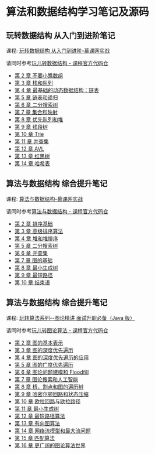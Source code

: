 # 算法和数据结构学习笔记及源码

## 玩转数据结构 从入门到进阶笔记

课程: [玩转数据结构 从入门到进阶-慕课网实战](https://coding.imooc.com/class/207.html)

请同时参考[玩儿转数据结构 - 课程官方代码仓](https://github.com/liuyubobobo/Play-with-Data-Structures)

- [第 2 章 不要小瞧数组](notes/datastructure/Chapter2.md)
- [第 3 章 栈和队列](notes/datastructure/Chapter3.md)
- [第 4 章 最基础的动态数据结构：链表](notes/datastructure/Chapter4.md)
- [第 5 章 链表和递归](notes/datastructure/Chapter5.md)
- [第 6 章 二分搜索树](notes/datastructure/Chapter6.md)
- [第 7 章 集合和映射](notes/datastructure/Chapter7.md)
- [第 8 章 优先队列和堆](notes/datastructure/Chapter8.md)
- [第 9 章 线段树](notes/datastructure/Chapter9.md)
- [第 10 章 Trie](notes/datastructure/Chapter10.md)
- [第 11 章 并查集](notes/datastructure/Chapter11.md)
- [第 12 章 AVL](notes/datastructure/Chapter12.md)
- [第 13 章 红黑树](notes/datastructure/Chapter13.md)
- [第 14 章 哈希表](notes/datastructure/Chapter14.md)

## 算法与数据结构 综合提升笔记

课程: [算法与数据结构-慕课网实战](https://coding.imooc.com/class/71.html)

请同时参考[算法与数据结构 - 课程官方代码仓](https://github.com/liuyubobobo/Play-with-Algorithms)

- [第 2 章 排序基础](notes/algorithm/Chapter2.md)
- [第 3 章 高级排序算法](notes/algorithm/Chapter3.md)
- [第 4 章 堆和堆排序](notes/algorithm/Chapter4.md)
- [第 5 章 二分搜索树](notes/algorithm/Chapter5.md)
- [第 6 章 并查集](notes/algorithm/Chapter6.md)
- [第 7 章 图的基础](notes/algorithm/Chapter7.md)
- [第 8 章 最小生成树](notes/algorithm/Chapter8.md)
- [第 9 章 最短路径](notes/algorithm/Chapter9.md)
- [第 10 章 结束语](notes/algorithm/Chapter10.md)

## 算法与数据结构 综合提升笔记

课程: [玩转算法系列--图论精讲 面试升职必备（Java 版）](https://coding.imooc.com/class/370.html)

请同时参考[玩儿转图论算法 - 课程官方代码仓](https://github.com/liuyubobobo/Play-with-Graph-Algorithms)

- [第 2 章 图的基本表示](notes/graph/Chapter2.md)
- [第 3 章 图的深度优先遍历](notes/graph/Chapter3.md)
- [第 4 章 图的深度优先遍历的应用](notes/graph/Chapter4.md)
- [第 5 章 图的广度优先遍历](notes/graph/Chapter5.md)
- [第 6 章 图论问题建模和 Floodfill](notes/graph/Chapter6.md)
- [第 7 章 图论搜索和人工智能](notes/graph/Chapter7.md)
- [第 8 章 桥，割点和图的遍历树](notes/graph/Chapter8.md)
- [第 9 章 哈密尔顿回路和状态压缩](notes/graph/Chapter9.md)
- [第 10 章 欧拉回路与欧拉路径](notes/graph/Chapter10.md)
- [第 11 章 最小生成树](notes/graph/Chapter11.md)
- [第 12 章 最短路径算法](notes/graph/Chapter12.md)
- [第 13 章 有向图算法](notes/graph/Chapter13.md)
- [第 14 章 网络流模型和最大流问题](notes/graph/Chapter14.md)
- [第 15 章 匹配算法](notes/graph/Chapter15.md)
- [第 16 章 更广阔的图论算法世界](notes/graph/Chapter16.md)
